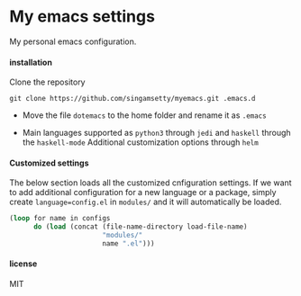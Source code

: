 # My emacs settings

My personal emacs configuration.

#### installation

Clone the repository

`git clone https://github.com/singamsetty/myemacs.git .emacs.d`

- Move the file `dotemacs` to the home folder and rename it as `.emacs`

- Main languages supported as `python3` through `jedi` and `haskell` through the `haskell-mode`
Additional customization options through `helm`


#### Customized settings

The below section loads all the customized cnfiguration settings. If we want to add additional configuration for a new language or a package, simply create `language=config.el` in `modules/` and it will automatically be loaded.

```cl
(loop for name in configs
      do (load (concat (file-name-directory load-file-name)
                       "modules/"
                       name ".el")))
```

#### license

MIT